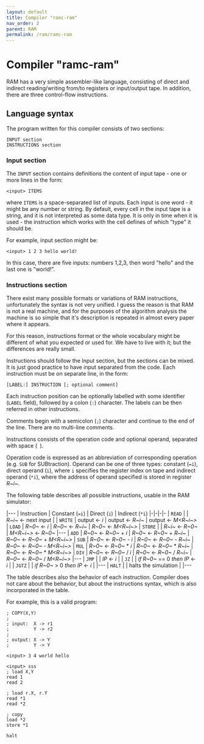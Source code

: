 ```yaml
---
layout: default
title: Compiler "ramc-ram"
nav_order: 2
parent: RAM
permalink: /ram/ramc-ram
---
```


# Compiler "ramc-ram"

RAM has a very simple assembler-like language, consisting of direct and indirect reading/writing from/to registers or input/output tape. In addition, there are three control-flow instructions.

## Language syntax

The program written for this compiler consists of two sections:


    INPUT section
    INSTRUCTIONS section

### Input section

The `INPUT` section contains definitions the content of input tape - one or more lines in the form:

    <input> ITEMS

where `ITEMS` is a space-separated list of inputs. Each input is one word - it might be any number or string. By default, every cell in the input tape is a string, and it is not interpreted as some data type. It is only in time when it is used - the instruction which works with the cell defines of which "type" it should be.

For example, input section might be:

    <input> 1 2 3 hello world!

In this case, there are five inputs: numbers 1,2,3, then word "hello" and the last one is "world!".

### Instructions section

There exist many possible formats or variations of RAM instructions, unfortunately the syntax is not very unified. I guess the reason is that RAM is not a real machine, and for the purposes of the algorithm analysis the machine is so simple that it's description is repeated in almost every paper where it appears.

For this reason, instructions format or the whole vocabulary might be different of what you expected or used for. We have to live with it; but the differences are really small.

Instructions should follow the Input section, but the sections can be mixed. It is just good practice to have input separated from the code. Each instruction must be on separate line, in the form:

    [LABEL:] INSTRUCTION [; optional comment]

Each instruction position can be optionally labelled with some identifier (`LABEL` field), followed by a colon (`:`) character. The labels can be then referred in other instructions.

Comments begin with a semicolon (`;`) character and continue to the end of the line. There are no multi-line comments.

Instructions consists of the operation code and optional operand, separated with space (` `).

Operation code is expressed as an abbreviation of corresponding operation (e.g. `SUB` for SUBtraction). Operand can be one of three types: constant (`=i`), direct operand (`i`), where `i` specifies the register index on tape and indirect operand (`*i`), where the address of operand specified is stored in register _R~i~_.

The following table describes all possible instructions, usable in the RAM simulator:

|---
| Instruction | Constant (`=i`)        | Direct (`i`)              | Indirect (`*i`) 
|-|-|-|-
| `READ`      |                        | _R~i~_ <- next input      |
| `WRITE`     | output <- _i_          | output <- _R~i~_          | output <- _M<R~i~>_
| `LOAD`      | _R~0~_ <- _i_          | _R~0~_ <- _R~i~_          | _R~0~_ <- _M<R~i~>_
| `STORE`     |                        | _R~i~_ <- _R~0~_          | _M<R~i~>_ <- _R~0~_
|---
| `ADD`       | _R~0~_ <- _R~0~_ + _i_ | _R~0~_ <- _R~0~_ + _R~i~_ | _R~0~_ <- _R~0~_ + _M<R~i~>_
| `SUB`       | _R~0~_ <- _R~0~_ - _i_ | _R~0~_ <- _R~0~_ - _R~i~_ | _R~0~_ <- _R~0~_ - _M<R~i~>_
| `MUL`       | _R~0~_ <- _R~0~_ * _i_ | _R~0~_ <- _R~0~_ * _R~i~_ | _R~0~_ <- _R~0~_ * _M<R~i~>_
| `DIV`       | _R~0~_ <- _R~0~_ / _i_ | _R~0~_ <- _R~0~_ / _R~i~_ | _R~0~_ <- _R~0~_ / _M<R~i~>_
|---
| `JMP`       |                        | _IP_ <- _i_               |
| `JZ`        |                        | *if* _R~0~_ == 0 *then* _IP_ <- _i_ |
| `JGTZ`      |                        | *if* _R~0~_ > 0 *then* _IP_ <- _i_  |
|---
| `HALT`      |                        | halts the simulation      |
|---

The table describes also the behavior of each instruction. Compiler does not care about the behavior, but about the instructions syntax, which is also incorporated in the table.

For example, this is a valid program:

```
; COPY(X,Y)
;
; input:  X -> r1
;         Y -> r2
;
; output: X -> Y
;         Y -> Y

<input> 3 4 world hello

<input> sss
; load X,Y
read 1
read 2

; load r.X, r.Y
read *1
read *2

; copy
load *2
store *1

halt
```
